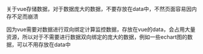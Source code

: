 关于vue存储数据，对于数据庞大的数据，不要存放在data中，不然页面容易因内存不足而崩溃

因为vue需要对数据进行双向绑定计算监控数据，存放在vue的data，会占用大量资源，所以对于不需要进行数据双向绑定的庞大的数据，例如一些echart图的数据，可以不用存放在data中

